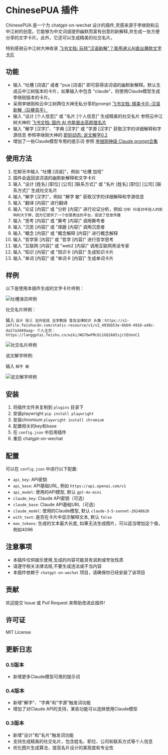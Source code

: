 # ChinesePUA 插件

ChinesePUA 是一个为 chatgpt-on-wechat 设计的插件,灵感来源于李继刚和云中江树的创意。它能够为中文词语提供幽默而富有创意的新解释,并生成一张方便分享的文字卡片。此外，它还可以生成精美的社交名片。

特别感谢云中江树大神收录 [飞书文档: 玩转"汉语新解"？我用通义AI直出爆款文字卡片](https://langgptai.feishu.cn/wiki/WKaEwX5LMirfJlkenf6cKGDGnJg)

## 功能

- 输入 "吐槽 [词语]" 或者 "pua [词语]" 即可获得该词语的幽默新解释。默认生成云中江树版本的卡片，如果输入中包含 "claude"，则使用Claude模型生成李继刚版本的卡片。
- 采用李继刚和云中江树两位大神无私分享的prompt [飞书文档: 精美卡片-汉语新解（玩梗高手）](https://tffyvtlai4.feishu.cn/wiki/HvkuwNcKxiqvLKk5o9rcRjfjn1u)
- 输入 "设计 [个人信息]" 或 "名片 [个人信息]" 生成精美的社交名片 参照云中江树大神的 [飞书文档: 国内 AI 也能直出高颜值名片](https://langgptai.feishu.cn/wiki/WG7OwFMcOi1GQ1kHIsjctEUnnC1)
- 输入 "解字 [汉字]"、"字典 [汉字]" 或 "字源 [汉字]" 获取汉字的详细解释和字源信息 参照李继刚大神的 [即刻动态: 说文解字0.2](https://m.okjike.com/originalPosts/66e832842cacf9416a2500bf?s=eyJ1IjoiNjRiNWY5YzliOGM3NWExYmI4Nzk4OGQ0In0%3D)
- 增加了一些Claude模型专用的提示词 参照 [李继刚神级 Claude prompt合集](https://mp.weixin.qq.com/s/U7rl2LGN3MQbnfiMlzlwUg)

## 使用方法

1. 在聊天中输入 "吐槽 [词语]"，例如 "吐槽 加班"
2. 插件会返回该词语的幽默新解释和文字卡片
3. 输入 "设计 [姓名] [职位] [公司] [联系方式]" 或 "名片 [姓名] [职位] [公司] [联系方式]" 生成社交名片
4. 输入 "解字 [汉字]"，例如 "解字 敏" 获取汉字的详细解释和字源信息
5. 输入 "翻译 [内容]" 进行翻译
6. 输入 "论证 [内容]" 或 "分析 [内容]" 进行论证分析，例如 `分析 抖音对年轻人的影响利大于弊，因为它提供了一个创意表达的平台，促进了信息传播`
7. 输入 "思考 [内容]" 或 "撕考 [内容]" 调用撕考者
8. 输入 "沉思 [内容]" 或 "琢磨 [内容]" 调用沉思者
9. 输入 "概念 [内容]" 或 "概念解释 [内容]" 进行概念解释
10. 输入 "哲学家 [内容]" 或 "哲学 [内容]" 进行哲学思考
11. 输入 "互联网 [内容]" 或 "web2 [内容]" 调用互联网黑话专家
12. 输入 "知识 [内容]" 或 "知识卡 [内容]" 生成知识卡片
13. 输入 "单词 [内容]" 或 "单词卡 [内容]" 生成单词卡片

## 样例

以下是使用本插件生成的文字卡片样例：

![吐槽演员样例](images/example1.jpg)

社交名片样例：

输入 `设计 张三 法外狂徒 法学教授 普及法律知识 头像：https://s1-imfile.feishucdn.com/static-resource/v1/v2_493bb53e-6bb9-4910-a48c-da17a3d49aag~ 个人主页：https://langgptai.feishu.cn/wiki/WG7OwFMcOi1GQ1kHIsjctEUnnC1`

![社交名片样例](images/example2.jpg)

说文解字样例:

输入 `解字 敏`

![说文解字样例](images/example3.png)

## 安装

1. 将插件文件夹复制到 `plugins` 目录下
2. 安装playwright `pip install playwright`
3. 安装chromium `playwright install chromium`
4. 配置相关的key和base
4. 在 `config.json` 中启用插件
5. 重启 chatgpt-on-wechat

## 配置

可以在 `config.json` 中进行以下配置:

- `api_key`: API密钥
- `api_base`: API基础URL, 例如 `https://api.openai.com/v1`
- `api_model`: 使用的API模型, 默认 `gpt-4o-mini`
- `claude_key`: Claude API密钥（可选）
- `claude_base`: Claude API基础URL（可选）
- `claude_model`: 使用的Claude模型, 默认 `claude-3-5-sonnet-20240620`
- `with_text`: 是否在卡片中显示解释文本, 默认 `false`
- `max_tokens`: 生成的文本最大长度, 如果无法生成图片，可以适当增加这个值，例如4096

## 注意事项

- 本插件仅供娱乐使用,生成的内容可能具有讽刺或夸张性质
- 请遵守相关法律法规,不要生成违法或不当内容
- 本插件依赖于 `chatgpt-on-wechat` 项目，请确保你已经安装了该项目

## 贡献

欢迎提交 Issue 或 Pull Request 来帮助改进此插件!

## 许可证

MIT License

## 更新日志

### 0.5版本
- 新增更多Claude模型可用的提示词

### 0.4版本
- 新增"解字"、"字典"和"字源"触发词功能
- 增加了对Claude API的支持，某些功能可以选择使用Claude模型

### 0.3版本
- 新增"设计"和"名片"触发词功能
- 支持生成精美的社交名片，包含姓名、职位、公司和联系方式等个人信息
- 优化图片生成算法，提高名片设计的美观度和专业性
